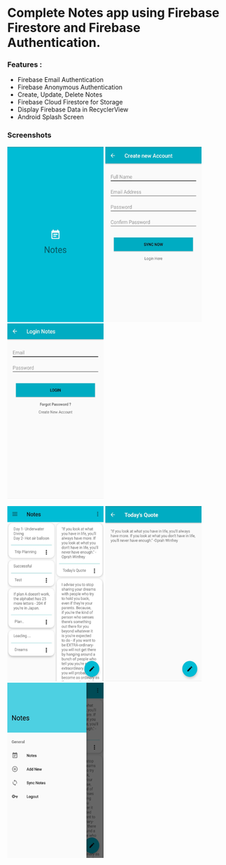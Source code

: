 # Complete Notes app using Firebase Firestore and Firebase Authentication. 

### Features :
* Firebase Email Authentication
* Firebase Anonymous Authentication
* Create, Update, Delete Notes
* Firebase Cloud Firestore for Storage
* Display Firebase Data in RecyclerView
* Android Splash Screen

### Screenshots
<p>
  <img width="220" height="400" src="https://github.com/Lakshya28/Notes/blob/master/Screenshots/6.jpeg">
  <img width="220" height="400" src="https://github.com/Lakshya28/Notes/blob/master/Screenshots/1.jpeg">
  <img width="220" height="400" src="https://github.com/Lakshya28/Notes/blob/master/Screenshots/2.jpeg">
</p>
<p>
  <img width="220" height="400" src="https://github.com/Lakshya28/Notes/blob/master/Screenshots/3.jpeg">
  <img width="220" height="400" src="https://github.com/Lakshya28/Notes/blob/master/Screenshots/4.jpeg">
  <img width="220" height="400" src="https://github.com/Lakshya28/Notes/blob/master/Screenshots/5.jpeg">
</p>

